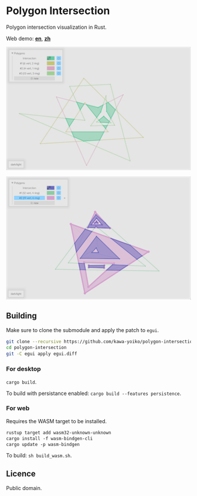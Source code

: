 # Polygon Intersection

Polygon intersection visualization in Rust.

Web demo: [**en**](https://kawa-yoiko.github.io/polygon-intersection/en/), [**zh**](https://kawa-yoiko.github.io/polygon-intersection/zh/)

![Screenshot 1](images/intsc_1.png)

![Screenshot 2](images/intsc_2.png)

## Building

Make sure to clone the submodule and apply the patch to `egui`.

```sh
git clone --recursive https://github.com/kawa-yoiko/polygon-intersection.git
cd polygon-intersection
git -C egui apply egui.diff
```

### For desktop

`cargo build`.

To build with persistance enabled: `cargo build --features persistence`.

### For web

Requires the WASM target to be installed.

```
rustup target add wasm32-unknown-unknown
cargo install -f wasm-bindgen-cli
cargo update -p wasm-bindgen
```

To build: `sh build_wasm.sh`.

## Licence

Public domain.
